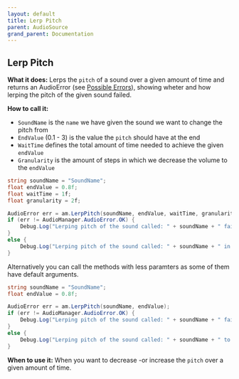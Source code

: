 ```yaml
---
layout: default
title: Lerp Pitch
parent: AudioSource
grand_parent: Documentation
---
```


## Lerp Pitch
**What it does:**
Lerps the ```pitch``` of a sound over a given amount of time and returns an AudioError (see [Possible Errors](https://mathewhdyt.github.io/Unity-Audio-Manager/docs/documentation/index/#possible-errors)), showing wheter and how lerping the pitch of the given sound failed.

**How to call it:**
- ```SoundName``` is the ```name``` we have given the sound we want to change the pitch from
- ```EndValue``` (0.1 - 3) is the value the ```pitch``` should have at the end
- ```WaitTime``` defines the total amount of time needed to achieve the given ```endValue```
- ```Granularity``` is the amount of steps in which we decrease the volume to the ```endValue```

```csharp
string soundName = "SoundName";
float endValue = 0.8f;
float waitTime = 1f;
float granularity = 2f;

AudioError err = am.LerpPitch(soundName, endValue, waitTime, granularity);
if (err != AudioManager.AudioError.OK) {
    Debug.Log("Lerping pitch of the sound called: " + soundName + " failed with error id: " + err);
}
else {
    Debug.Log("Lerping pitch of the sound called: " + soundName + " in the time: " + waitTime.ToString("0.00") + " seconds with the endValue: " + endValue.ToString("0.00") + " and the granularity: " + granularity.ToString("0.00") + " succesfull");
}
```

Alternatively you can call the methods with less paramters as some of them have default arguments.

```csharp
string soundName = "SoundName";
float endValue = 0.8f;

AudioError err = am.LerpPitch(soundName, endValue);
if (err != AudioManager.AudioError.OK) {
    Debug.Log("Lerping pitch of the sound called: " + soundName + " failed with error id: " + err);
}
else {
    Debug.Log("Lerping pitch of the sound called: " + soundName + " to the endValue: " + endValue.ToString("0.00") + " succesfull");
}
```

**When to use it:**
When you want to decrease -or increase the ```pitch``` over a given amount of time.

